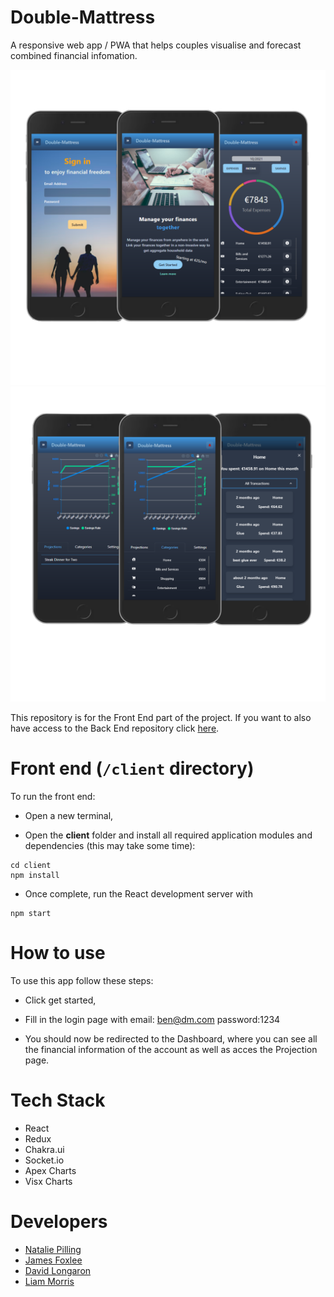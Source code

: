 # Double-Mattress

A responsive web app / PWA that helps couples visualise and forecast combined financial infomation.

<p align="center">
  <img src="DM IMG 1.png" />
  <img src="DM IMG 2.png" />
</p>


This repository is for the Front End part of the project. If you want to also have access to the Back End repository click [here](https://github.com/pillllo/double-mattress-server#readme "Server Readme link").


# Front end (`/client` directory)

To run the front end:

* Open a new terminal,

* Open the **client** folder and install all required application modules and dependencies (this may take some time):

```
cd client
npm install
```
* Once complete, run the React development server with

```
npm start
```
# How to use

To use this app follow these steps:

* Click get started,

* Fill in the login page with email: ben@dm.com password:1234 

* You should now be redirected to the Dashboard, where you can see all the financial information of the account as well as acces the Projection page.

# Tech Stack

- React 
- Redux 
- Chakra.ui 
- Socket.io 
- Apex Charts 
- Visx Charts


# Developers

- [Natalie Pilling](https://github.com/pillllo "Natalie Pilling")
- [James Foxlee](https://github.com/cortexlock "James Foxlee")
- [David Longaron](https://github.com/MrDfu "David Longaron")
- [Liam Morris](https://github.com/Aothe "Liam Morris")

